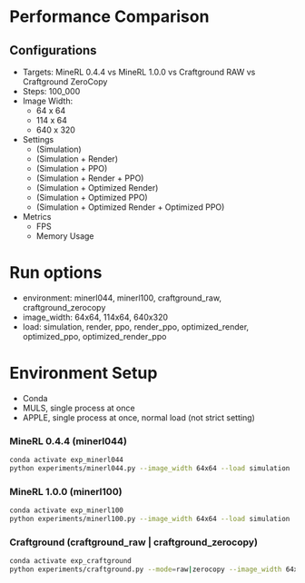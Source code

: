 # Performance Comparison
## Configurations
- Targets: MineRL 0.4.4 vs MineRL 1.0.0 vs Craftground RAW vs Craftground ZeroCopy
- Steps: 100_000
- Image Width:
    - 64 x 64
    - 114 x 64
    - 640 x 320
- Settings
    - (Simulation)
    - (Simulation + Render)
    - (Simulation + PPO)
    - (Simulation + Render + PPO)
    - (Simulation + Optimized Render)
    - (Simulation + Optimized PPO)
    - (Simulation + Optimized Render + Optimized PPO)
- Metrics
    - FPS
    - Memory Usage


# Run options
- environment: minerl044, minerl100, craftground_raw, craftground_zerocopy
- image_width: 64x64, 114x64, 640x320
- load: simulation, render, ppo, render_ppo, optimized_render, optimized_ppo, optimized_render_ppo

# Environment Setup
- Conda
- MULS, single process at once
- APPLE, single process at once, normal load (not strict setting)

### MineRL 0.4.4 (minerl044)
```bash
conda activate exp_minerl044
python experiments/minerl044.py --image_width 64x64 --load simulation
```

### MineRL 1.0.0 (minerl100)
```bash
conda activate exp_minerl100
python experiments/minerl100.py --image_width 64x64 --load simulation
```

### Craftground (craftground_raw | craftground_zerocopy)
```bash
conda activate exp_craftground
python experiments/craftground.py --mode=raw|zerocopy --image_width 64x64 --load simulation
```